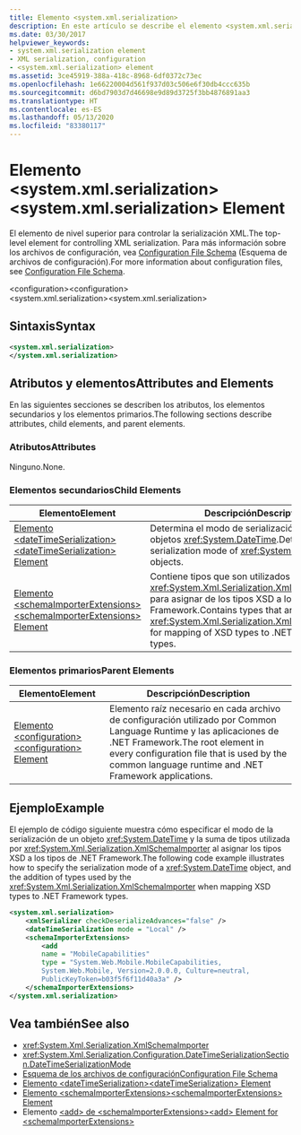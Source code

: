 ```yaml
---
title: Elemento <system.xml.serialization>
description: En este artículo se describe el elemento <system.xml.serialization>, que es el elemento de nivel superior para controlar la serialización XML.
ms.date: 03/30/2017
helpviewer_keywords:
- system.xml.serialization element
- XML serialization, configuration
- <system.xml.serialization> element
ms.assetid: 3ce45919-388a-418c-8968-6df0372c73ec
ms.openlocfilehash: 1e66220004d561f937d03c506e6f30db4ccc635b
ms.sourcegitcommit: d6bd7903d7d46698e9d89d3725f3bb4876891aa3
ms.translationtype: HT
ms.contentlocale: es-ES
ms.lasthandoff: 05/13/2020
ms.locfileid: "83380117"
---
```

# <a name="systemxmlserialization-element"></a><span data-ttu-id="ea5fb-103">Elemento \<system.xml.serialization></span><span class="sxs-lookup"><span data-stu-id="ea5fb-103">\<system.xml.serialization> Element</span></span>

<span data-ttu-id="ea5fb-104">El elemento de nivel superior para controlar la serialización XML.</span><span class="sxs-lookup"><span data-stu-id="ea5fb-104">The top-level element for controlling XML serialization.</span></span> <span data-ttu-id="ea5fb-105">Para más información sobre los archivos de configuración, vea [Configuration File Schema](../../../docs/framework/configure-apps/file-schema/index.md) (Esquema de archivos de configuración).</span><span class="sxs-lookup"><span data-stu-id="ea5fb-105">For more information about configuration files, see [Configuration File Schema](../../../docs/framework/configure-apps/file-schema/index.md).</span></span>

<span data-ttu-id="ea5fb-106">\<configuration></span><span class="sxs-lookup"><span data-stu-id="ea5fb-106">\<configuration></span></span>\
<span data-ttu-id="ea5fb-107">\<system.xml.serialization></span><span class="sxs-lookup"><span data-stu-id="ea5fb-107">\<system.xml.serialization></span></span>

## <a name="syntax"></a><span data-ttu-id="ea5fb-108">Sintaxis</span><span class="sxs-lookup"><span data-stu-id="ea5fb-108">Syntax</span></span>

```xml
<system.xml.serialization>
</system.xml.serialization>
```

## <a name="attributes-and-elements"></a><span data-ttu-id="ea5fb-109">Atributos y elementos</span><span class="sxs-lookup"><span data-stu-id="ea5fb-109">Attributes and Elements</span></span>

<span data-ttu-id="ea5fb-110">En las siguientes secciones se describen los atributos, los elementos secundarios y los elementos primarios.</span><span class="sxs-lookup"><span data-stu-id="ea5fb-110">The following sections describe attributes, child elements, and parent elements.</span></span>

### <a name="attributes"></a><span data-ttu-id="ea5fb-111">Atributos</span><span class="sxs-lookup"><span data-stu-id="ea5fb-111">Attributes</span></span>

<span data-ttu-id="ea5fb-112">Ninguno.</span><span class="sxs-lookup"><span data-stu-id="ea5fb-112">None.</span></span>

### <a name="child-elements"></a><span data-ttu-id="ea5fb-113">Elementos secundarios</span><span class="sxs-lookup"><span data-stu-id="ea5fb-113">Child Elements</span></span>

|<span data-ttu-id="ea5fb-114">Elemento</span><span class="sxs-lookup"><span data-stu-id="ea5fb-114">Element</span></span>|<span data-ttu-id="ea5fb-115">Descripción</span><span class="sxs-lookup"><span data-stu-id="ea5fb-115">Description</span></span>|
|-------------|-----------------|
|[<span data-ttu-id="ea5fb-116">Elemento \<dateTimeSerialization></span><span class="sxs-lookup"><span data-stu-id="ea5fb-116">\<dateTimeSerialization> Element</span></span>](../../../docs/standard/serialization/datetimeserialization-element.md)|<span data-ttu-id="ea5fb-117">Determina el modo de serialización XML de los objetos <xref:System.DateTime>.</span><span class="sxs-lookup"><span data-stu-id="ea5fb-117">Determines the serialization mode of <xref:System.DateTime> objects.</span></span>|
|[<span data-ttu-id="ea5fb-118">Elemento \<schemaImporterExtensions></span><span class="sxs-lookup"><span data-stu-id="ea5fb-118">\<schemaImporterExtensions> Element</span></span>](../../../docs/standard/serialization/schemaimporterextensions-element.md)|<span data-ttu-id="ea5fb-119">Contiene tipos que son utilizados por <xref:System.Xml.Serialization.XmlSchemaImporter> para asignar de los tipos XSD a los tipos de .NET Framework.</span><span class="sxs-lookup"><span data-stu-id="ea5fb-119">Contains types that are used by the <xref:System.Xml.Serialization.XmlSchemaImporter> for mapping of XSD types to .NET Framework types.</span></span>|

### <a name="parent-elements"></a><span data-ttu-id="ea5fb-120">Elementos primarios</span><span class="sxs-lookup"><span data-stu-id="ea5fb-120">Parent Elements</span></span>

|<span data-ttu-id="ea5fb-121">Elemento</span><span class="sxs-lookup"><span data-stu-id="ea5fb-121">Element</span></span>|<span data-ttu-id="ea5fb-122">Descripción</span><span class="sxs-lookup"><span data-stu-id="ea5fb-122">Description</span></span>|
|-------------|-----------------|
|[<span data-ttu-id="ea5fb-123">Elemento \<configuration></span><span class="sxs-lookup"><span data-stu-id="ea5fb-123">\<configuration> Element</span></span>](../../../docs/framework/configure-apps/file-schema/configuration-element.md)|<span data-ttu-id="ea5fb-124">Elemento raíz necesario en cada archivo de configuración utilizado por Common Language Runtime y las aplicaciones de .NET Framework.</span><span class="sxs-lookup"><span data-stu-id="ea5fb-124">The root element in every configuration file that is used by the common language runtime and .NET Framework applications.</span></span>|

## <a name="example"></a><span data-ttu-id="ea5fb-125">Ejemplo</span><span class="sxs-lookup"><span data-stu-id="ea5fb-125">Example</span></span>

<span data-ttu-id="ea5fb-126">El ejemplo de código siguiente muestra cómo especificar el modo de la serialización de un objeto <xref:System.DateTime> y la suma de tipos utilizada por <xref:System.Xml.Serialization.XmlSchemaImporter> al asignar los tipos XSD a los tipos de .NET Framework.</span><span class="sxs-lookup"><span data-stu-id="ea5fb-126">The following code example illustrates how to specify the serialization mode of a <xref:System.DateTime> object, and the addition of types used by the <xref:System.Xml.Serialization.XmlSchemaImporter> when mapping XSD types to .NET Framework types.</span></span>

```xml
<system.xml.serialization>
    <xmlSerializer checkDeserializeAdvances="false" />
    <dateTimeSerialization mode = "Local" />
    <schemaImporterExtensions>
        <add
        name = "MobileCapabilities"
        type = "System.Web.Mobile.MobileCapabilities,
        System.Web.Mobile, Version=2.0.0.0, Culture=neutral,
        PublicKeyToken=b03f5f6f11d40a3a" />
    </schemaImporterExtensions>
</system.xml.serialization>
```

## <a name="see-also"></a><span data-ttu-id="ea5fb-127">Vea también</span><span class="sxs-lookup"><span data-stu-id="ea5fb-127">See also</span></span>

- <xref:System.Xml.Serialization.XmlSchemaImporter>
- <xref:System.Xml.Serialization.Configuration.DateTimeSerializationSection.DateTimeSerializationMode>
- [<span data-ttu-id="ea5fb-128">Esquema de los archivos de configuración</span><span class="sxs-lookup"><span data-stu-id="ea5fb-128">Configuration File Schema</span></span>](../../../docs/framework/configure-apps/file-schema/index.md)
- [<span data-ttu-id="ea5fb-129">Elemento \<dateTimeSerialization></span><span class="sxs-lookup"><span data-stu-id="ea5fb-129">\<dateTimeSerialization> Element</span></span>](../../../docs/standard/serialization/datetimeserialization-element.md)
- [<span data-ttu-id="ea5fb-130">Elemento \<schemaImporterExtensions></span><span class="sxs-lookup"><span data-stu-id="ea5fb-130">\<schemaImporterExtensions> Element</span></span>](../../../docs/standard/serialization/schemaimporterextensions-element.md)
- <span data-ttu-id="ea5fb-131">Elemento [\<add> de \<schemaImporterExtensions>](../../../docs/standard/serialization/add-element-for-schemaimporterextensions.md)</span><span class="sxs-lookup"><span data-stu-id="ea5fb-131">[\<add> Element for \<schemaImporterExtensions>](../../../docs/standard/serialization/add-element-for-schemaimporterextensions.md)</span></span>
